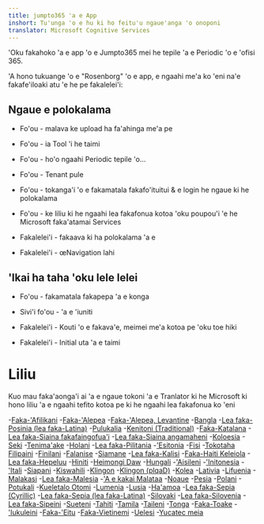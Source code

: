 ```yaml
---
title: jumpto365 'a e App
inshort: Tu'unga 'o e hu ki ho feitu'u ngaue'anga 'o onoponi
translator: Microsoft Cognitive Services
---
```



'Oku fakahoko 'a e app 'o e Jumpto365 mei he tepile 'a e Periodic 'o e 'ofisi 365. 

'A hono tukuange 'o e "Rosenborg" 'o e app, e ngaahi me'a ko 'eni na'e fakafe'iloaki atu 'e he pe fakalelei'i:

## Ngaue e polokalama

* Fo'ou - malava ke upload ha fa'ahinga me'a pe

* Fo'ou - ia Tool 'i he taimi

* Fo'ou - ho'o ngaahi Periodic tepile 'o...

* Fo'ou - Tenant pule

* Fo'ou - tokanga'i 'o e fakamatala fakafo'ituitui & e login he ngaue ki he polokalama

* Fo'ou - ke liliu ki he ngaahi lea fakafonua kotoa 'oku poupou'i 'e he Microsoft faka'atamai Services

* Fakalelei'i - fakaava ki ha polokalama 'a e

* Fakalelei'i - œNavigation lahi

## 'Ikai ha taha 'oku lele lelei

* Fo'ou - fakamatala fakapepa 'a e konga

* Sivi'i fo'ou - 'a e 'iuniti

* Fakalelei'i - Kouti 'o e fakava'e, meimei me'a kotoa pe 'oku toe hiki

* Fakalelei'i - Initial uta 'a e taimi


# Liliu
Kuo mau faka'aonga'i ai 'a e ngaue tokoni 'a e Tranlator ki he Microsoft ki hono liliu 'a e ngaahi tefito kotoa pe ki he ngaahi lea fakafonua ko 'eni

-[Faka-'Afilikani](https://preview.app.jumpto365.com/tool/jumpto365/language/af)
-[Faka-'Alepea](https://preview.app.jumpto365.com/tool/jumpto365/language/ar)
-[Faka-'Alepea, Levantine](https://preview.app.jumpto365.com/tool/jumpto365/language/apc)
-[Bangla](https://preview.app.jumpto365.com/tool/jumpto365/language/bn)
-[Lea faka-Posinia (lea faka-Latina)](https://preview.app.jumpto365.com/tool/jumpto365/language/bs)
-[Pulukalia](https://preview.app.jumpto365.com/tool/jumpto365/language/bg)
-[Kenitoni (Traditional)](https://preview.app.jumpto365.com/tool/jumpto365/language/yue)
-[Faka-Katalana](https://preview.app.jumpto365.com/tool/jumpto365/language/ca)
-[Lea faka-Siaina fakafaingofua'i](https://preview.app.jumpto365.com/tool/jumpto365/language/zh-Hans)
-[Lea faka-Siaina angamaheni](https://preview.app.jumpto365.com/tool/jumpto365/language/zh-Hant)
-[Koloesia](https://preview.app.jumpto365.com/tool/jumpto365/language/hr)
-[Seki](https://preview.app.jumpto365.com/tool/jumpto365/language/cs)
-[Tenima'ake](https://preview.app.jumpto365.com/tool/jumpto365/language/da)
-[Holani](https://preview.app.jumpto365.com/tool/jumpto365/language/nl)
-[Lea faka-Pilitania](https://preview.app.jumpto365.com/tool/jumpto365/language/en)
-['Esitonia](https://preview.app.jumpto365.com/tool/jumpto365/language/et)
-[Fisi](https://preview.app.jumpto365.com/tool/jumpto365/language/fj)
-[Tokotaha Filipaini](https://preview.app.jumpto365.com/tool/jumpto365/language/fil)
-[Finilani](https://preview.app.jumpto365.com/tool/jumpto365/language/fi)
-[Falanise](https://preview.app.jumpto365.com/tool/jumpto365/language/fr)
-[Siamane](https://preview.app.jumpto365.com/tool/jumpto365/language/de)
-[Lea faka-Kalisi](https://preview.app.jumpto365.com/tool/jumpto365/language/el)
-[Faka-Haiti Keleiola](https://preview.app.jumpto365.com/tool/jumpto365/language/ht)
-[Lea faka-Hepeluu](https://preview.app.jumpto365.com/tool/jumpto365/language/he)
-[Hiniti](https://preview.app.jumpto365.com/tool/jumpto365/language/hi)
-[Heimongi Daw](https://preview.app.jumpto365.com/tool/jumpto365/language/mww)
-[Hungali](https://preview.app.jumpto365.com/tool/jumpto365/language/hu)
-['Aisileni](https://preview.app.jumpto365.com/tool/jumpto365/language/is)
-['Initonesia](https://preview.app.jumpto365.com/tool/jumpto365/language/id)
-['Itali](https://preview.app.jumpto365.com/tool/jumpto365/language/it)
-[Siapani](https://preview.app.jumpto365.com/tool/jumpto365/language/ja)
-[Kiswahili](https://preview.app.jumpto365.com/tool/jumpto365/language/sw)
-[Klingon](https://preview.app.jumpto365.com/tool/jumpto365/language/tlh)
-[Klingon (plqaD)](https://preview.app.jumpto365.com/tool/jumpto365/language/tlh-Qaak)
-[Kolea](https://preview.app.jumpto365.com/tool/jumpto365/language/ko)
-[Lativia](https://preview.app.jumpto365.com/tool/jumpto365/language/lv)
-[Lifuenia](https://preview.app.jumpto365.com/tool/jumpto365/language/lt)
-[Malakasi](https://preview.app.jumpto365.com/tool/jumpto365/language/mg)
-[Lea faka-Malesia](https://preview.app.jumpto365.com/tool/jumpto365/language/ms)
-['A e kakai Malataa](https://preview.app.jumpto365.com/tool/jumpto365/language/mt)
-[Noaue](https://preview.app.jumpto365.com/tool/jumpto365/language/nb)
-[Pesia](https://preview.app.jumpto365.com/tool/jumpto365/language/fa)
-[Polani](https://preview.app.jumpto365.com/tool/jumpto365/language/pl)
-[Potukali](https://preview.app.jumpto365.com/tool/jumpto365/language/pt)
-[Kueletalo Otomi](https://preview.app.jumpto365.com/tool/jumpto365/language/otq)
-[Lumenia](https://preview.app.jumpto365.com/tool/jumpto365/language/ro)
-[Lusia](https://preview.app.jumpto365.com/tool/jumpto365/language/ru)
-[Ha'amoa](https://preview.app.jumpto365.com/tool/jumpto365/language/sm)
-[Lea faka-Sepia (Cyrillic)](https://preview.app.jumpto365.com/tool/jumpto365/language/sr-Cyrl)
-[Lea faka-Sepia (lea faka-Latina)](https://preview.app.jumpto365.com/tool/jumpto365/language/sr-Latn)
-[Silovaki](https://preview.app.jumpto365.com/tool/jumpto365/language/sk)
-[Lea faka-Silovenia](https://preview.app.jumpto365.com/tool/jumpto365/language/sl)
-[Lea faka-Sipeini](https://preview.app.jumpto365.com/tool/jumpto365/language/es)
-[Sueteni](https://preview.app.jumpto365.com/tool/jumpto365/language/sv)
-[Tahiti](https://preview.app.jumpto365.com/tool/jumpto365/language/ty)
-[Tamila](https://preview.app.jumpto365.com/tool/jumpto365/language/ta)
-[Taileni](https://preview.app.jumpto365.com/tool/jumpto365/language/th)
-[Tonga](https://preview.app.jumpto365.com/tool/jumpto365/language/to)
-[Faka-Toake](https://preview.app.jumpto365.com/tool/jumpto365/language/tr)
-['Iukuleini](https://preview.app.jumpto365.com/tool/jumpto365/language/uk)
-[Faka-'Eitu](https://preview.app.jumpto365.com/tool/jumpto365/language/ur)
-[Faka-Vietinemi](https://preview.app.jumpto365.com/tool/jumpto365/language/vi)
-[Uelesi](https://preview.app.jumpto365.com/tool/jumpto365/language/cy)
-[Yucatec meia](https://preview.app.jumpto365.com/tool/jumpto365/language/yua)

